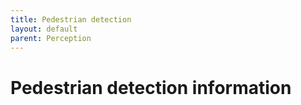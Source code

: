 ```yaml
---
title: Pedestrian detection
layout: default
parent: Perception
---
```


# Pedestrian detection information

